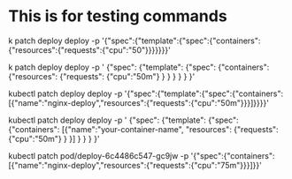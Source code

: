 # This is for testing commands  

k patch deploy deploy -p '{"spec":{"template":{"spec":{"containers":{"resources":{"requests":{"cpu":"50"}}}}}}}'  

k patch deploy deploy -p '
{"spec":
    {"template":
        {"spec":
            {"containers":
                {"resources":
                    {"requests":
                        {"cpu":"50m"}
                    }
                }
            }
        }
    }
}'  

kubectl patch deploy deploy -p '{"spec":{"template":{"spec":{"containers":[{"name":"nginx-deploy","resources":{"requests":{"cpu":"50m"}}}]}}}}'
 
kubectl patch deploy deploy -p '
{"spec":
    {"template":
        {"spec":
            {"containers":
                [{"name":"your-container-name",
                    "resources":
                        {"requests":
                            {"cpu":"50m"}
                        }
                }]
            }
        }
    }
}'


kubectl patch pod/deploy-6c4486c547-gc9jw -p '{"spec":{"containers":[{"name":"nginx-deploy","resources":{"requests":{"cpu":"75m"}}}]}}'